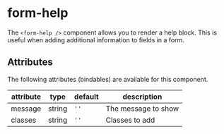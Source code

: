 # form-help
The `<form-help />` component allows you to render a help block.
This is useful when adding additional information to fields in a form.

## Attributes

The following attributes (bindables) are available for this component.

| attribute | type | default | description |
|---|---|---|---|
| message | string | `''` | The message to show |
| classes | string | `''` | Classes to add |
